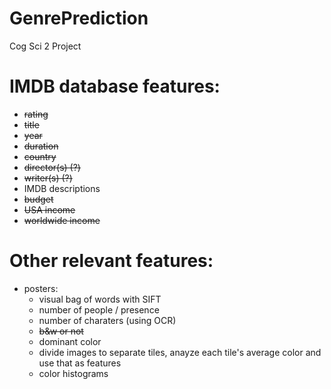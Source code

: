 # GenrePrediction
Cog Sci 2 Project

# IMDB database features:
- ~~rating~~
- ~~title~~
- ~~year~~
- ~~duration~~
- ~~country~~
- ~~director(s) (?)~~
- ~~writer(s) (?)~~
- IMDB descriptions
- ~~budget~~
- ~~USA income~~
- ~~worldwide income~~

# Other relevant features:
- posters:
   - visual bag of words with SIFT
   - number of people / presence
   - number of charaters (using OCR)
   - ~~b&w or not~~
   - dominant color
   - divide images to separate tiles, anayze each tile's average color and use that as features
   - color histograms
